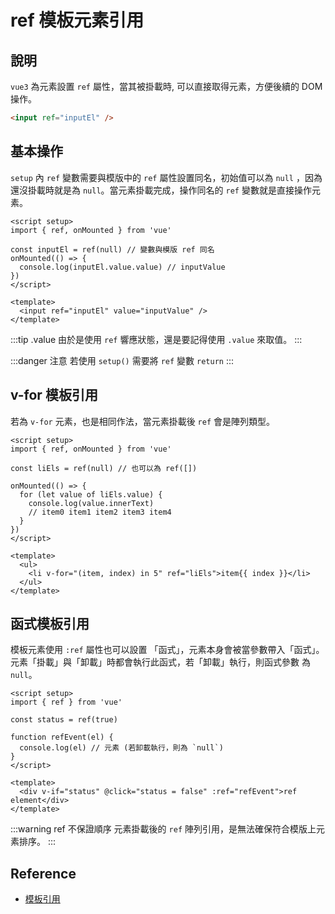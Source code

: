 # ref 模板元素引用

## 說明

`vue3` 為元素設置 `ref` 屬性，當其被掛載時, 可以直接取得元素，方便後續的 DOM 操作。

```html
<input ref="inputEl" />
```

## 基本操作

`setup` 內 `ref` 變數需要與模版中的 `ref` 屬性設置同名，初始值可以為 `null` ，因為還沒掛載時就是為 `null`。當元素掛載完成，操作同名的 `ref` 變數就是直接操作元素。

```vue {4,6,11}
<script setup>
import { ref, onMounted } from 'vue'

const inputEl = ref(null) // 變數與模版 ref 同名
onMounted(() => {
  console.log(inputEl.value.value) // inputValue
})
</script>

<template>
  <input ref="inputEl" value="inputValue" />
</template>
```

:::tip .value
由於是使用 `ref` 響應狀態，還是要記得使用 `.value` 來取值。
:::

:::danger 注意
若使用 `setup()` 需要將 `ref` 變數 `return`
:::

## v-for 模板引用

若為 `v-for` 元素，也是相同作法，當元素掛載後 `ref` 會是陣列類型。

```vue {4,7-10,16}
<script setup>
import { ref, onMounted } from 'vue'

const liEls = ref(null) // 也可以為 ref([])

onMounted(() => {
  for (let value of liEls.value) {
    console.log(value.innerText)
    // item0 item1 item2 item3 item4
  }
})
</script>

<template>
  <ul>
    <li v-for="(item, index) in 5" ref="liEls">item{{ index }}</li>
  </ul>
</template>
```

## 函式模板引用

模板元素使用 `:ref` 屬性也可以設置 「函式」，元素本身會被當參數帶入「函式」。元素「掛載」與「卸載」時都會執行此函式，若「卸載」執行，則函式參數 為 `null`。

```vue {6-8,12}
<script setup>
import { ref } from 'vue'

const status = ref(true)

function refEvent(el) {
  console.log(el) // 元素 (若卸載執行，則為 `null`)
}
</script>

<template>
  <div v-if="status" @click="status = false" :ref="refEvent">ref element</div>
</template>
```

:::warning ref 不保證順序
元素掛載後的 `ref` 陣列引用，是無法確保符合模版上元素排序。
:::

## Reference

- [模板引用](https://cn.vuejs.org/guide/essentials/template-refs.html)
